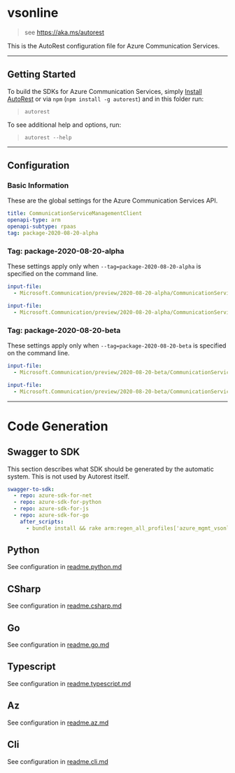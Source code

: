 # vsonline

> see https://aka.ms/autorest

This is the AutoRest configuration file for Azure Communication Services.

---

## Getting Started

To build the SDKs for Azure Communication Services, simply [Install AutoRest](https://aka.ms/autorest/install) or via `npm` (`npm install -g autorest`) and in this folder run:

> `autorest`

To see additional help and options, run:

> `autorest --help`

---

## Configuration

### Basic Information

These are the global settings for the Azure Communication Services API.

```yaml
title: CommunicationServiceManagementClient
openapi-type: arm
openapi-subtype: rpaas
tag: package-2020-08-20-alpha
```

### Tag: package-2020-08-20-alpha

These settings apply only when `--tag=package-2020-08-20-alpha` is specified on the command line.

```yaml $(tag) == 'package-2020-08-20-alpha'
input-file:
  - Microsoft.Communication/preview/2020-08-20-alpha/CommunicationService.json
```

```yaml $(tag) == 'package-2020-08-20-alpha' && $(generate-private)
input-file:
  - Microsoft.Communication/preview/2020-08-20-alpha/CommunicationService-private.json
```

### Tag: package-2020-08-20-beta

These settings apply only when `--tag=package-2020-08-20-beta` is specified on the command line.

```yaml $(tag) == 'package-2020-08-20-beta'
input-file:
  - Microsoft.Communication/preview/2020-08-20-beta/CommunicationService.json
```

```yaml $(tag) == 'package-2020-08-20-beta' && $(generate-private)
input-file:
  - Microsoft.Communication/preview/2020-08-20-beta/CommunicationService-private.json
```
---

# Code Generation

## Swagger to SDK

This section describes what SDK should be generated by the automatic system.
This is not used by Autorest itself.

```yaml $(swagger-to-sdk)
swagger-to-sdk:
  - repo: azure-sdk-for-net
  - repo: azure-sdk-for-python
  - repo: azure-sdk-for-js
  - repo: azure-sdk-for-go
    after_scripts:
      - bundle install && rake arm:regen_all_profiles['azure_mgmt_vsonline']
```

## Python

See configuration in [readme.python.md](./readme.python.md)

## CSharp

See configuration in [readme.csharp.md](./readme.csharp.md)

## Go

See configuration in [readme.go.md](./readme.go.md)

## Typescript

See configuration in [readme.typescript.md](./readme.typescript.md)

## Az

See configuration in [readme.az.md](./readme.az.md)

## Cli

See configuration in [readme.cli.md](./readme.cli.md)
